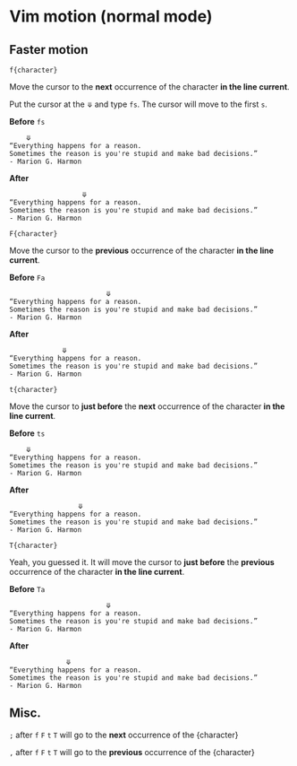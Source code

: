 # Vim motion (normal mode)

## Faster motion

`f{character}`

Move the cursor to the **next** occurrence of the character **in the line current**.

Put the cursor at the `⤋` and type `fs`. The cursor will move to the first `s`.

**Before** `fs`
```
    ⤋
“Everything happens for a reason. 
Sometimes the reason is you're stupid and make bad decisions.”
- Marion G. Harmon
```

**After**
```
                  ⤋
“Everything happens for a reason. 
Sometimes the reason is you're stupid and make bad decisions.”
- Marion G. Harmon
```

`F{character}`

Move the cursor to the **previous** occurrence of the character **in the line current**.

**Before** `Fa`
```
                        ⤋
“Everything happens for a reason. 
Sometimes the reason is you're stupid and make bad decisions.”
- Marion G. Harmon
```

**After**
```
             ⤋
“Everything happens for a reason. 
Sometimes the reason is you're stupid and make bad decisions.”
- Marion G. Harmon
```

`t{character}`

Move the cursor to **just before** the **next** occurrence of the character **in the line current**.

**Before** `ts`
```
    ⤋
“Everything happens for a reason. 
Sometimes the reason is you're stupid and make bad decisions.”
- Marion G. Harmon
```

**After**
```
                 ⤋
“Everything happens for a reason. 
Sometimes the reason is you're stupid and make bad decisions.”
- Marion G. Harmon
```

`T{character}`

Yeah, you guessed it. It will move the cursor to **just before** the **previous** occurrence of the character **in the line current**.

**Before** `Ta`
```
                        ⤋
“Everything happens for a reason. 
Sometimes the reason is you're stupid and make bad decisions.”
- Marion G. Harmon
```

**After**
```
              ⤋
“Everything happens for a reason. 
Sometimes the reason is you're stupid and make bad decisions.”
- Marion G. Harmon
```

## Misc.

`;`  after `f` `F` `t` `T` will go to the **next** occurrence of the {character}

`,`  after `f` `F` `t` `T` will go to the **previous** occurrence of the {character}
